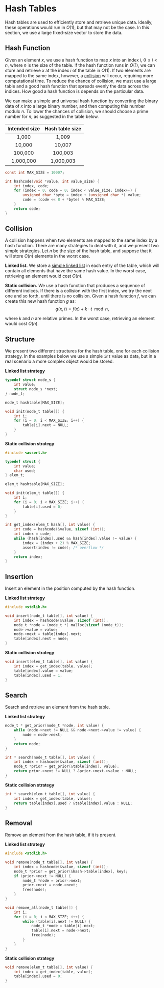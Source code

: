 # Hash Tables

Hash tables are used to efficiently store and retrieve unique data.  Ideally,
these operations would run in $O(1)$, but that may not be the case. In this
section, we use a large fixed-size vector to store the data.


## Hash Function

Given an element $x$, we use a hash function to map $x$ into an index $i$, $0
\leq i < n$, where $n$ is the size of the table. If the hash function runs in
$O(1)$, we can store and retrieve $x$ at the index $i$ of the table in $O(1)$.
If two elements are mapped to the same index, however, a [collision](#collision)
will occur, requiring more computational time. To reduce the chance of
collision, we must use a large table and a good hash function that spreads
evenly the data across the indices.  How good a hash function is depends on the
particular data.

We can make a simple and universal hash function by converting the binary data
of $x$ into a large binary number, and then computing this number modulo $n$. To
lower the chances of collision, we should choose a prime number for $n$, as
suggested in the table below.

| Intended size | Hash table size |
| :---:         | :---:           |
| 1,000         | 1,009           |
| 10,000        | 10,007          |
| 100,000       | 100,003         |
| 1,000,000     | 1,000,003       |

```c
const int MAX_SIZE = 10007;

int hashcode(void *value, int value_size) {
    int index, code;
    for (index = 0, code = 0; index < value_size; index++) {
        unsigned char *byte = index + (unsigned char *) value;
        code = (code << 8 + *byte) % MAX_SIZE;
    }
    return code;
}
```


## Collision

A collision happens when two elements are mapped to the same index by a hash
function. There are many strategies to deal with it, and we present two simple
strategies. Let $n$ be the size of the hash table, and suppose that it will
store $O(n)$ elements in the worst case.

**Linked list.** We store a [simple linked list](./linked-list.md) in each entry
of the table, which will contain all elements that have the same hash value. In
the worst case, retrieving an element would cost $O(n)$.

**Static collision.** We use a hash function that produces a sequence of
different indices. If there is a collision with the first index, we try the next
one and so forth, until there is no collision. Given a hash function $f$, we can
create this new hash function $g$ as:
$$g(x, t) = f(x) + k \cdot t \mod{n},$$

where $k$ and $n$ are relative primes. In the worst case, retrieving an element
would cost $O(n)$.


## Structure

We present two different structures for the hash table, one for each collision
strategy. In the examples below we use a simple `int` value as data, but in a
real scenario a more complex object would be stored.

**Linked list strategy**

```c
typedef struct node_s {
    int value;
    struct node_s *next;
} node_t;

node_t hashtable[MAX_SIZE];

void init(node_t table[]) {
    int i;
    for (i = 0; i < MAX_SIZE; i++) {
        table[i].next = NULL;
    }
}
```

**Static collision strategy**

```c
#include <assert.h>

typedef struct {
    int value;
    char used;
} elem_t;

elem_t hashtable[MAX_SIZE];

void init(elem_t table[]) {
    int i;
    for (i = 0; i < MAX_SIZE; i++) {
        table[i].used = 0;
    }
}

int get_index(elem_t hash[], int value) {
    int code = hashcode(&value, sizeof (int));
    int index = code;
    while (hash[index].used && hash[index].value != value) {
        index = (index + 2) % MAX_SIZE;
        assert(index != code); /* overflow */
    }
    return index;
}
```


## Insertion

Insert an element in the position computed by the hash function.

**Linked list strategy**

```c
#include <stdlib.h>

void insert(node_t table[], int value) {
    int index = hashcode(&value, sizeof (int));
    node_t *node = (node_t *) malloc(sizeof (node_t));
    node->value = value;
    node->next = table[index].next;
    table[index].next = node;
}
```

**Static collision strategy**

```c
void insert(elem_t table[], int value) {
    int index = get_index(table, value);
    table[index].value = value;
    table[index].used = 1;
}
```


## Search

Search and retrieve an element from the hash table.

**Linked list strategy**

```c
node_t * get_prior(node_t *node, int value) {
    while (node->next != NULL && node->next->value != value) {
        node = node->next;
    }
    return node;
}

int * search(node_t table[], int value) {
    int index = hashcode(&value, sizeof (int));
    node_t *prior = get_prior(&table[index], value);
    return prior->next != NULL ? &prior->next->value : NULL;
}
```

**Static collision strategy**

```c
int * search(elem_t table[], int value) {
    int index = get_index(table, value);
    return table[index].used ? &table[index].value : NULL;
}
```


## Removal

Remove an element from the hash table, if it is present.

**Linked list strategy**

```c
#include <stdlib.h>

void remove(node_t table[], int value) {
    int index = hashcode(&value, sizeof (int));
    node_t *prior = get_prior(&hash->table[index], key);
    if (prior->next != NULL) {
        node_t *node = prior->next;
        prior->next = node->next;
        free(node);
    }
}

void remove_all(node_t table[]) {
    int i;
    for (i = 0; i < MAX_SIZE; i++) {
        while (table[i].next != NULL) {
            node_t *node = table[i].next;
            table[i].next = node->next;
            free(node);
        }
    }
}
```

**Static collision strategy**

```c
void remove(elem_t table[], int value) {
    int index = get_index(table, value);
    table[index].used = 0;
}
```
